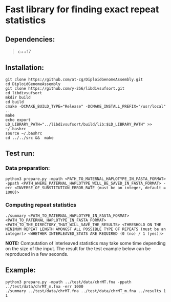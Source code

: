 # Fast library for finding exact repeat statistics

## **Dependencies:**
> c++17

## **Installation:**
```
git clone https://github.com/at-cg/DiploidGenomeAssembly.git
cd DiploidGenomeAssembly
git clone https://github.com/y-256/libdivsufsort.git 
cd libdivsufsort
mkdir build
cd build
cmake -DCMAKE_BUILD_TYPE="Release" -DCMAKE_INSTALL_PREFIX="/usr/local" ..
make
echo export LD_LIBRARY_PATH="../libdivsufsort/build/lib:$LD_LIBRARY_PATH" >> ~/.bashrc
source ~/.bashrc
cd ../../src &&  make
```

## **Test run:**

### Data preparation:
```
python3 prepare.py -mpath <PATH_TO_MATERNAL_HAPLOTYPE_IN_FASTA_FORMAT> -ppath <PATH_WHERE_PATERNAL_HAPLOTYPE_WILL_BE_SAVED_IN_FASTA_FORMAT> -err <INVERSE_OF_SUBSTITUTION_ERROR_RATE (must be an integer, default = 1000)>
```

### Computing repeat statistics
```
./summary <PATH_TO_MATERNAL_HAPLOTYPE_IN_FASTA_FORMAT> <PATH_TO_PATERNAL_HAPLOTYPE_IN_FASTA_FORMAT> <PATH_TO_THE_DIRECTORY_THAT_WILL_SAVE_THE_RESULTS> <THRESHOLD ON THE MINIMUM REPEAT LENGTH AMONGST ALL POSSIBLE TYPE OF REPEATS (must be an integer)> <WHETHER INTERLEAVED_STATS ARE REQUIRED (0 (no) / 1 (yes))>
```

**NOTE:** Computation of interleaved statistics may take some time depending on the size of the input. The result for the test example below can be reproduced in a few seconds.

## **Example:**
```
python3 prepare.py -mpath ../test/data/chrMT.fna -ppath ../test/data/chrMT_m.fna -err 1000
./summary ../test/data/chrMT.fna ../test/data/chrMT_m.fna ../results 1 1
```

